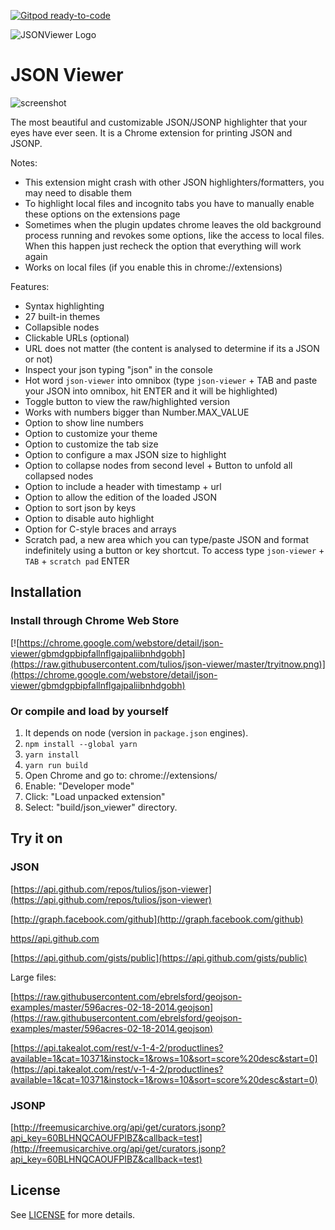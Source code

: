 [![Gitpod ready-to-code](https://img.shields.io/badge/Gitpod-ready--to--code-blue?logo=gitpod)](https://gitpod.io/#https://github.com/tulios/json-viewer)

![JSONViewer Logo](https://raw.githubusercontent.com/tulios/json-viewer/master/logo.png)

# JSON Viewer

![screenshot](https://raw.githubusercontent.com/tulios/json-viewer/master/screenshot.png)

The most beautiful and customizable JSON/JSONP highlighter that your eyes have ever seen. It is a Chrome extension for printing JSON and JSONP.

Notes:

* This extension might crash with other JSON highlighters/formatters, you may need to disable them
* To highlight local files and incognito tabs you have to manually enable these options on the extensions page
* Sometimes when the plugin updates chrome leaves the old background process running and revokes some options, like the access to local files. When this happen just recheck the option that everything will work again
* Works on local files (if you enable this in chrome://extensions)

Features:

* Syntax highlighting
* 27 built-in themes
* Collapsible nodes
* Clickable URLs (optional)
* URL does not matter (the content is analysed to determine if its a JSON or not)
* Inspect your json typing "json" in the console
* Hot word `json-viewer` into omnibox (type `json-viewer` + TAB and paste your JSON into omnibox, hit ENTER and it will be highlighted)
* Toggle button to view the raw/highlighted version
* Works with numbers bigger than Number.MAX_VALUE
* Option to show line numbers
* Option to customize your theme
* Option to customize the tab size
* Option to configure a max JSON size to highlight
* Option to collapse nodes from second level + Button to unfold all collapsed nodes
* Option to include a header with timestamp + url
* Option to allow the edition of the loaded JSON
* Option to sort json by keys
* Option to disable auto highlight
* Option for C-style braces and arrays
* Scratch pad, a new area which you can type/paste JSON and format indefinitely using a button or key shortcut. To access type `json-viewer` + `TAB` + `scratch pad` ENTER

## Installation

### Install through Chrome Web Store

[![https://chrome.google.com/webstore/detail/json-viewer/gbmdgpbipfallnflgajpaliibnhdgobh](https://raw.githubusercontent.com/tulios/json-viewer/master/tryitnow.png)](https://chrome.google.com/webstore/detail/json-viewer/gbmdgpbipfallnflgajpaliibnhdgobh)

### Or compile and load by yourself

  1. It depends on node (version in `package.json` engines).
  2. `npm install --global yarn`
  2. `yarn install`
  3. `yarn run build`
  4. Open Chrome and go to: chrome://extensions/
  5. Enable: "Developer mode"
  6. Click: "Load unpacked extension"
  7. Select: "build/json_viewer" directory.

## Try it on

### JSON

  [https://api.github.com/repos/tulios/json-viewer](https://api.github.com/repos/tulios/json-viewer)

  [http://graph.facebook.com/github](http://graph.facebook.com/github)

  [https//api.github.com](https://api.github.com)

  [https://api.github.com/gists/public](https://api.github.com/gists/public)

  Large files:

  [https://raw.githubusercontent.com/ebrelsford/geojson-examples/master/596acres-02-18-2014.geojson](https://raw.githubusercontent.com/ebrelsford/geojson-examples/master/596acres-02-18-2014.geojson)

  [https://api.takealot.com/rest/v-1-4-2/productlines?available=1&cat=10371&instock=1&rows=10&sort=score%20desc&start=0](https://api.takealot.com/rest/v-1-4-2/productlines?available=1&cat=10371&instock=1&rows=10&sort=score%20desc&start=0)

### JSONP

  [http://freemusicarchive.org/api/get/curators.jsonp?api_key=60BLHNQCAOUFPIBZ&callback=test](http://freemusicarchive.org/api/get/curators.jsonp?api_key=60BLHNQCAOUFPIBZ&callback=test)

## License

See [LICENSE](https://github.com/tulios/json-viewer/blob/master/LICENSE) for more details.
